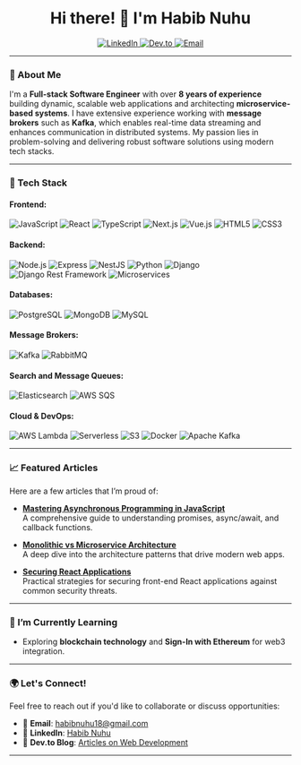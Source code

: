 <h1 align="center">Hi there! 👋 I'm Habib Nuhu</h1>

<p align="center">
  <a href="https://www.linkedin.com/in/habib-nuhu-b56a191b3/">
    <img src="https://img.shields.io/badge/LinkedIn-Habib%20Nuhu-blue?logo=linkedin&logoColor=white" alt="LinkedIn">
  </a>
  <a href="https://dev.to/dev_habib_nuhu">
    <img src="https://img.shields.io/badge/Dev.to-Habib%20Nuhu-black?logo=dev.to" alt="Dev.to">
  </a>
  <a href="mailto:habibnuhu18@gmail.com">
    <img src="https://img.shields.io/badge/Email-Contact%20Me!-red?logo=gmail&logoColor=white" alt="Email">
  </a>
</p>

---

### 🚀 About Me

I'm a **Full-stack Software Engineer** with over **8 years of experience** building dynamic, scalable web applications and architecting **microservice-based systems**. I have extensive experience working with **message brokers** such as **Kafka**, which enables real-time data streaming and enhances communication in distributed systems. My passion lies in problem-solving and delivering robust software solutions using modern tech stacks.


---

### 🔧 Tech Stack

#### Frontend:
![JavaScript](https://img.shields.io/badge/-JavaScript-F7DF1E?style=flat&logo=javascript&logoColor=black)
![React](https://img.shields.io/badge/-React-61DAFB?style=flat&logo=react&logoColor=white)
![TypeScript](https://img.shields.io/badge/-TypeScript-007ACC?style=flat&logo=typescript&logoColor=white)
![Next.js](https://img.shields.io/badge/-Next.js-000000?style=flat&logo=next.js&logoColor=white)
![Vue.js](https://img.shields.io/badge/-Vue.js-4FC08D?style=flat&logo=vue.js&logoColor=white)
![HTML5](https://img.shields.io/badge/-HTML5-E34F26?style=flat&logo=html5&logoColor=white)
![CSS3](https://img.shields.io/badge/-CSS3-1572B6?style=flat&logo=css3&logoColor=white)

#### Backend:
![Node.js](https://img.shields.io/badge/-Node.js-339933?style=flat&logo=node.js&logoColor=white)
![Express](https://img.shields.io/badge/-Express.js-000000?style=flat&logo=express&logoColor=white)
![NestJS](https://img.shields.io/badge/-NestJS-E0234E?style=flat&logo=nestjs&logoColor=white)
![Python](https://img.shields.io/badge/-Python-3776AB?style=flat&logo=python&logoColor=white)
![Django](https://img.shields.io/badge/-Django-092E20?style=flat&logo=django&logoColor=white)
![Django Rest Framework](https://img.shields.io/badge/-Django%20Rest%20Framework-ff1709?style=flat&logo=django&logoColor=white)
![Microservices](https://img.shields.io/badge/-Microservices_Architecture-FF6F00?style=flat&logo=microservices&logoColor=white)

#### Databases:
![PostgreSQL](https://img.shields.io/badge/-PostgreSQL-336791?style=flat&logo=postgresql&logoColor=white)
![MongoDB](https://img.shields.io/badge/-MongoDB-47A248?style=flat&logo=mongodb&logoColor=white)
![MySQL](https://img.shields.io/badge/-MySQL-4479A1?style=flat&logo=mysql&logoColor=white)

#### Message Brokers:
![Kafka](https://img.shields.io/badge/-Kafka-231F20?style=flat&logo=apache-kafka&logoColor=white)
![RabbitMQ](https://img.shields.io/badge/-RabbitMQ-FF6600?style=flat&logo=rabbitmq&logoColor=white)

#### Search and Message Queues:
![Elasticsearch](https://img.shields.io/badge/-Elasticsearch-005571?style=flat&logo=elasticsearch&logoColor=white)
![AWS SQS](https://img.shields.io/badge/-AWS_SQS-FF4F8B?style=flat&logo=amazonsqs&logoColor=white)

#### Cloud & DevOps:
![AWS Lambda](https://img.shields.io/badge/-AWS_Lambda-FF9900?style=flat&logo=aws-lambda&logoColor=white)
![Serverless](https://img.shields.io/badge/-Serverless-FD5750?style=flat&logo=serverless&logoColor=white)
![S3](https://img.shields.io/badge/-Amazon_S3-569A31?style=flat&logo=amazon-s3&logoColor=white)
![Docker](https://img.shields.io/badge/-Docker-2496ED?style=flat&logo=docker&logoColor=white)
![Apache Kafka](https://img.shields.io/badge/-Apache_Kafka-231F20?style=flat&logo=apache-kafka&logoColor=white)

---

### 📈 Featured Articles
Here are a few articles that I’m proud of:

- **[Mastering Asynchronous Programming in JavaScript](https://dev.to/dev_habib_nuhu/mastering-asynchronous-programming-in-javascript-4dh7)**  
  A comprehensive guide to understanding promises, async/await, and callback functions.

- **[Monolithic vs Microservice Architecture](https://dev.to/dev_habib_nuhu/monolithic-vs-microservice-architecture-a-beginners-guide-3cge)**  
  A deep dive into the architecture patterns that drive modern web apps.

- **[Securing React Applications](https://dev.to/dev_habib_nuhu/securing-your-react-applications-best-practices-and-strategies-1d0i)**  
  Practical strategies for securing front-end React applications against common security threats.

---

### 🌱 I’m Currently Learning
- Exploring **blockchain technology** and **Sign-In with Ethereum** for web3 integration.

---

### 🌍 Let's Connect!
Feel free to reach out if you'd like to collaborate or discuss opportunities:
- 📧 **Email**: [habibnuhu18@gmail.com](mailto:habibnuhu18@gmail.com)
- 💼 **LinkedIn**: [Habib Nuhu](https://www.linkedin.com/in/habib-nuhu-b56a191b3/)
- 📝 **Dev.to Blog**: [Articles on Web Development](https://dev.to/dev_habib_nuhu)

---
